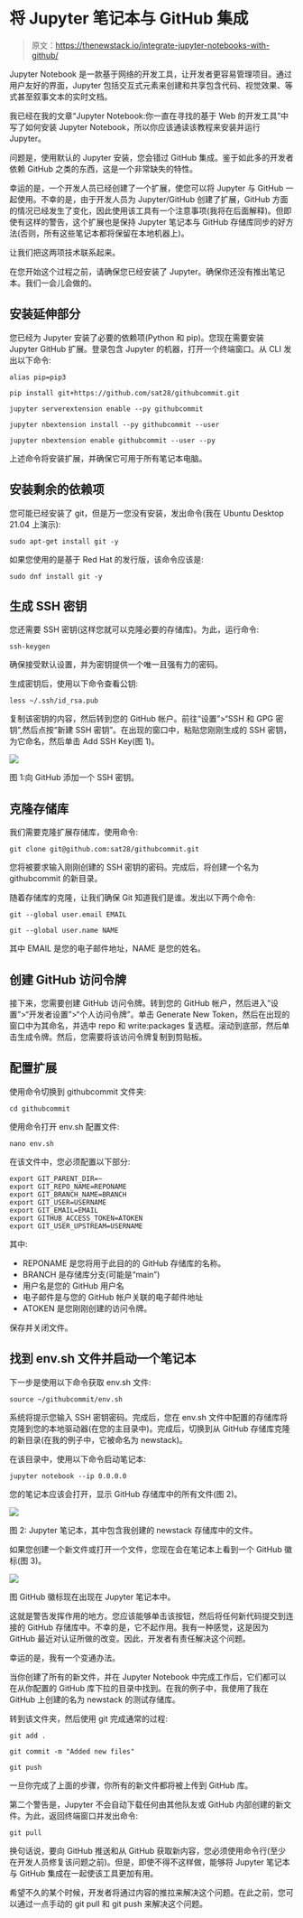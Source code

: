 # 将 Jupyter 笔记本与 GitHub 集成

> 原文：<https://thenewstack.io/integrate-jupyter-notebooks-with-github/>

Jupyter Notebook 是一款基于网络的开发工具，让开发者更容易管理项目。通过用户友好的界面，Jupyter 包括交互式元素来创建和共享包含代码、视觉效果、等式甚至叙事文本的实时文档。

我已经在我的文章“Jupyter Notebook:你一直在寻找的基于 Web 的开发工具”中写了如何安装 Jupyter Notebook，所以你应该通读该教程来安装并运行 Jupyter。

问题是，使用默认的 Jupyter 安装，您会错过 GitHub 集成。鉴于如此多的开发者依赖 GitHub 之类的东西，这是一个非常缺失的特性。

幸运的是，一个开发人员已经创建了一个扩展，使您可以将 Jupyter 与 GitHub 一起使用。不幸的是，由于开发人员为 Jupyter/GitHub 创建了扩展，GitHub 方面的情况已经发生了变化，因此使用该工具有一个注意事项(我将在后面解释)。但即使有这样的警告，这个扩展也是保持 Jupyter 笔记本与 GitHub 存储库同步的好方法(否则，所有这些笔记本都将保留在本地机器上)。

让我们把这两项技术联系起来。

在您开始这个过程之前，请确保您已经安装了 Jupyter。确保你还没有推出笔记本。我们一会儿会做的。

## 安装延伸部分

您已经为 Jupyter 安装了必要的依赖项(Python 和 pip)。您现在需要安装 Jupyter GitHub 扩展。登录包含 Jupyter 的机器，打开一个终端窗口。从 CLI 发出以下命令:

`alias pip=pip3`

`pip install git+https://github.com/sat28/githubcommit.git`

`jupyter serverextension enable --py githubcommit`

`jupyter nbextension install --py githubcommit --user`

`jupyter nbextension enable githubcommit --user --py`

上述命令将安装扩展，并确保它可用于所有笔记本电脑。

## 安装剩余的依赖项

您可能已经安装了 git，但是万一您没有安装，发出命令(我在 Ubuntu Desktop 21.04 上演示):

`sudo apt-get install git -y`

如果您使用的是基于 Red Hat 的发行版，该命令应该是:

`sudo dnf install git -y`

## 生成 SSH 密钥

您还需要 SSH 密钥(这样您就可以克隆必要的存储库)。为此，运行命令:

`ssh-keygen`

确保接受默认设置，并为密钥提供一个唯一且强有力的密码。

生成密钥后，使用以下命令查看公钥:

`less ~/.ssh/id_rsa.pub`

复制该密钥的内容，然后转到您的 GitHub 帐户。前往“设置”>“SSH 和 GPG 密钥”,然后点按“新建 SSH 密钥”。在出现的窗口中，粘贴您刚刚生成的 SSH 密钥，为它命名，然后单击 Add SSH Key(图 1)。

![](img/738a73c2c1f5209db5cfb96e9918abd4.png)

图 1:向 GitHub 添加一个 SSH 密钥。

## 克隆存储库

我们需要克隆扩展存储库，使用命令:

`git clone git@github.com:sat28/githubcommit.git`

您将被要求输入刚刚创建的 SSH 密钥的密码。完成后，将创建一个名为 githubcommit 的新目录。

随着存储库的克隆，让我们确保 Git 知道我们是谁。发出以下两个命令:

`git --global user.email EMAIL`

`git --global user.name NAME`

其中 EMAIL 是您的电子邮件地址，NAME 是您的姓名。

## 创建 GitHub 访问令牌

接下来，您需要创建 GitHub 访问令牌。转到您的 GitHub 帐户，然后进入“设置”>“开发者设置”>“个人访问令牌”。单击 Generate New Token，然后在出现的窗口中为其命名，并选中 repo 和 write:packages 复选框。滚动到底部，然后单击生成令牌。然后，您需要将该访问令牌复制到剪贴板。

## 配置扩展

使用命令切换到 githubcommit 文件夹:

`cd githubcommit`

使用命令打开 env.sh 配置文件:

`nano env.sh`

在该文件中，您必须配置以下部分:

```
export GIT_PARENT_DIR=~
export GIT_REPO_NAME=REPONAME
export GIT_BRANCH_NAME=BRANCH
export GIT_USER=USERNAME
export GIT_EMAIL=EMAIL
export GITHUB_ACCESS_TOKEN=ATOKEN
export GIT_USER_UPSTREAM=USERNAME

```

其中:

*   REPONAME 是您将用于此目的的 GitHub 存储库的名称。
*   BRANCH 是存储库分支(可能是“main”)
*   用户名是您的 GitHub 用户名
*   电子邮件是与您的 GitHub 帐户关联的电子邮件地址
*   ATOKEN 是您刚刚创建的访问令牌。

保存并关闭文件。

## 找到 env.sh 文件并启动一个笔记本

下一步是使用以下命令获取 env.sh 文件:

`source ~/githubcommit/env.sh`

系统将提示您输入 SSH 密钥密码。完成后，您在 env.sh 文件中配置的存储库将克隆到您的本地驱动器(在您的主目录中)。完成后，切换到从 GitHub 存储库克隆的新目录(在我的例子中，它被命名为 newstack)。

在该目录中，使用以下命令启动笔记本:

`jupyter notebook --ip 0.0.0.0`

您的笔记本应该会打开，显示 GitHub 存储库中的所有文件(图 2)。

![](img/50312e08cbbd3049a2e1044a66deadcc.png)

图 2: Jupyter 笔记本，其中包含我创建的 newstack 存储库中的文件。

如果您创建一个新文件或打开一个文件，您现在会在笔记本上看到一个 GitHub 徽标(图 3)。

![](img/b7b67e5425b711c32e49f983e64b4cc7.png)

图 GitHub 徽标现在出现在 Jupyter 笔记本中。

这就是警告发挥作用的地方。您应该能够单击该按钮，然后将任何新代码提交到连接的 GitHub 存储库中。不幸的是，它不起作用。我有一种感觉，这是因为 GitHub 最近对认证所做的改变。因此，开发者有责任解决这个问题。

幸运的是，我有一个变通办法。

当你创建了所有的新文件，并在 Jupyter Notebook 中完成工作后，它们都可以在从你配置的 GitHub 库下拉的目录中找到。在我的例子中，我使用了我在 GitHub 上创建的名为 newstack 的测试存储库。

转到该文件夹，然后使用 git 完成通常的过程:

`git add .`

`git commit -m "Added new files"`

`git push`

一旦你完成了上面的步骤，你所有的新文件都将被上传到 GitHub 库。

第二个警告是，Jupyter 不会自动下载任何由其他队友或 GitHub 内部创建的新文件。为此，返回终端窗口并发出命令:

`git pull`

换句话说，要向 GitHub 推送和从 GitHub 获取新内容，您必须使用命令行(至少在开发人员修复该问题之前)。但是，即使不得不这样做，能够将 Jupyter 笔记本与 GitHub 集成在一起使该工具更加有用。

希望不久的某个时候，开发者将通过内容的推拉来解决这个问题。在此之前，您可以通过一点手动的 git pull 和 git push 来解决这个问题。

<svg xmlns:xlink="http://www.w3.org/1999/xlink" viewBox="0 0 68 31" version="1.1"><title>Group</title> <desc>Created with Sketch.</desc></svg>